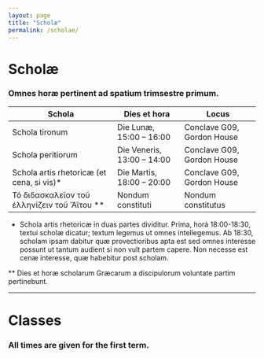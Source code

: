 ```yaml
---
layout: page
title: "Scholæ"
permalink: /scholae/
---
```


# Scholæ

### Omnes horæ pertinent ad spatium trimsestre primum.

| Schola        | Dies et hora  | Locus |
| ---------------- |-----------------------| -------------|
| Schola tironum | Die Lunæ, 15:00 – 16:00 | Conclave G09, Gordon House |
| Schola peritiorum | Die Veneris, 13:00 – 14:00 | Conclave G09, Gordon House |
| Schola artis rhetoricæ (et cena, si vis)* | Die Martis, 18:00 – 20:00 | Conclave G09, Gordon House |
| Τό διδασκαλεῖον τοῦ ἑλληνίζειν τοῦ Ἄϊτου ** | Nondum constituti | Nondum constitutus |

* Schola artis rhetoricæ in duas partes dividitur. Prima, horá 18:00-18:30, textui scholæ dicatur; textum legemus ut omnes intellegemus. Ab 18:30, scholam ipsam dabitur quæ provectioribus apta est sed omnes interesse possunt ut tantum audient si non vult partem capere. Non necesse est cenæ interesse, quæ habebitur post scholam.

** Dies et horæ scholarum Græcarum a discipulorum voluntate partim pertinebunt.

***

# Classes

### All times are given for the first term.
